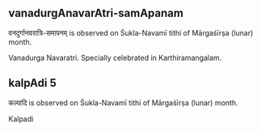## vanadurgAnavarAtri-samApanam

वनदुर्गानवरात्रि-समापनम् is observed on Śukla-Navamī tithi of Mārgaśīrṣa (lunar) month.

Vanadurga Navaratri. Specially celebrated in Karthiramangalam.

## kalpAdi 5

कल्पादि is observed on Śukla-Navamī tithi of Mārgaśīrṣa (lunar) month.

Kalpadi

